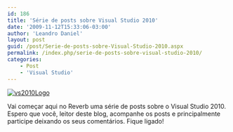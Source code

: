 ```yaml
---
id: 186
title: 'Série de posts sobre Visual Studio 2010'
date: '2009-11-12T15:33:06-03:00'
author: 'Leandro Daniel'
layout: post
guid: /post/Serie-de-posts-sobre-Visual-Studio-2010.aspx
permalink: /index.php/serie-de-posts-sobre-visual-studio-2010/
categories:
    - Post
    - 'Visual Studio'
---
```


[![vs2010Logo](http://leandrodaniel.com/pics/WindowsLiveWriter/SriedepostssobreVisualStudio2010/49EE7C08/vs2010Logo_thumb.gif "vs2010Logo")](http://leandrodaniel.com/pics/WindowsLiveWriter/SriedepostssobreVisualStudio2010/35D55F7F/vs2010Logo.gif)

Vai começar aqui no Reverb uma série de posts sobre o Visual Studio 2010. Espero que você, leitor deste blog, acompanhe os posts e principalmente participe deixando os seus comentários. Fique ligado!